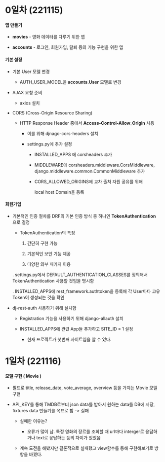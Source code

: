 # 0일차 (221115)

#### 앱 만들기

- **movies** - 영화 데이터를 다루기 위한 앱

- **accounts** - 로그인, 회원가입, 탈퇴 등의 기능 구현을 위한 앱

#### 기본 설정

- 기본 User 모델 변경
  
  - AUTH_USER_MODEL을 **accounts.User** 모델로 변경

- AJAX 요청 준비
  
  - axios 설치

- CORS (Cross-Origin Resource Sharing)
  
  - HTTP Response Header 중에서 **Access-Control-Allow_Origin** 사용
    
    - 이를 위해 djnago-cors-headers 설치
    
    - settings.py에 추가 설정
      
      - INSTALLED_APPS 에 corsheaders 추가
      
      - MIDDLEWARE에 corsheaders.middleware.CorsMiddleware, django.middleware.common.CommonMiddleware 추가
      
      - CORS_ALLOWED_ORIGINS에 교차 출처 자원 공유를 위해
        
        local host Domain을 등록

#### 회원가입

- 기본적인 인증 절차를 DRF의 기본 인증 방식 중 하나인 **TokenAuthentication** 으로 결정
  
  - TokenAuthentication의 특징
    
    1. 간단히 구현 가능
    
    2. 기본적인 보안 기능 제공
    
    3. 다양한 외부 패키지 이용
  
  . settings.py에서 DEFAULT_AUTHENTICATION_CLASSES를 정의해서 TokenAuthentication 사용할 것임을 명시함
  
  . INSTALLED_APPS에 rest_framework.authtoken을 등록해 각 User마다 고유 Token이 생성되는 것을 확인

- dj-rest-auth 사용하기 위해 설치함
  
  - Registration 기능을 사용하기 위해 django-allauth 설치
  
  - INSTALLED_APPS에 관련 App들 추가하고 SITE_ID = 1 설정
    
    - 현재 프로젝트가 첫번째 사이트임을 알 수 있다.

# 1일차 (221116)

#### 모델 구현 ( Movie )

- 필드로 title, release_date, vote_average, overview 등을 가지는 Movie 모델 구현

- API_KEY를 통해 TMDB로부터 json data를 받아서 원하는 data를 DB에 저장, fixtures data 만들기를 목표로 함 -> 실패
  
  - 실패한 이유는?
    
    - 오류가 많이 남. 특정 영화의 장르를 조회할 때 url마다 interger로 응답하거나 text로 응답하는 등의 차이가 있었음
  
  - 계속 도전을 해봤지만 결론적으로 실패했고 view함수를 통해 구현해보기로 방향을 바꿨다.
  
  
